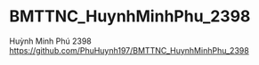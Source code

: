 # BMTTNC_HuynhMinhPhu_2398
Huỳnh Minh Phú 2398
https://github.com/PhuHuynh197/BMTTNC_HuynhMinhPhu_2398
